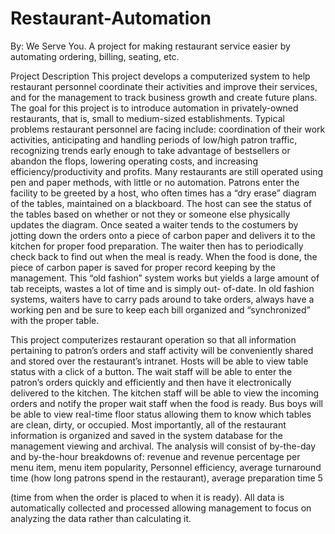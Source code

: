 # Restaurant-Automation
By: We Serve You. A project for making restaurant service easier by automating ordering, billing, seating, etc.

Project Description 
This  project  develops  a  computerized  system  to  help  restaurant  personnel  coordinate 
their  activities  and  improve  their  services,  and  for  the  management  to  track  business 
growth and create future plans.  The goal for this project is to introduce automation in 
privately-owned  restaurants,  that  is,  small  to  medium-sized  establishments.  Typical 
problems  restaurant  personnel are  facing include:  coordination  of  their  work  activities, 
anticipating  and  handling  periods  of  low/high  patron  traffic,  recognizing  trends  early 
enough to take advantage of bestsellers or abandon the flops, lowering operating costs, 
and  increasing  efficiency/productivity  and  profits.  Many  restaurants  are  still  operated 
using pen and paper methods, with little or no automation. Patrons enter the facility to 
be  greeted  by  a  host,  who  often  times has a “dry erase” diagram of the tables, 
maintained on a blackboard. The host can see the status of the tables based on whether 
or not they or someone else physically updates the diagram. Once seated a waiter tends 
to the costumers by jotting down the orders onto a piece of carbon paper and delivers it 
to  the  kitchen  for  proper  food  preparation.  The  waiter  then  has  to  periodically  check 
back  to  find  out  when  the  meal  is  ready.  When  the  food  is  done,  the  piece  of  carbon 
paper is saved for proper record keeping by the management. This “old fashion” system 
works but yields a large amount of  tab receipts, wastes a lot of time and is simply out-
of-date. In old fashion systems, waiters have to carry pads around to take orders, always 
have a working pen and be sure to keep each bill organized and “synchronized” with the 
proper table. 
 
This  project  computerizes  restaurant  operation  so  that  all  information  pertaining  to 
patron’s orders and staff activity will be conveniently shared and stored over the 
restaurant’s intranet. Hosts will be able to view table status with a click of a button. The 
wait staff will be able to enter the patron’s orders quickly and efficiently and then have 
it  electronically  delivered  to  the  kitchen.  The  kitchen  staff  will  be  able  to  view  the 
incoming  orders  and  notify  the  proper  wait  staff  when  the  food  is  ready.  Bus  boys  will 
be  able  to  view  real-time  floor  status  allowing  them  to  know  which  tables  are  clean, 
dirty,  or  occupied. Most  importantly,  all of  the restaurant information  is  organized and 
saved  in  the  system  database  for  the  management  viewing  and  archival.  The  analysis 
will consist of by-the-day and by-the-hour breakdowns of: revenue and revenue 
percentage per menu item, menu item popularity, Personnel efficiency, average 
turnaround time (how long patrons spend in the restaurant), average preparation time 
5 
 
(time  from  when  the  order  is  placed  to  when  it  is  ready).  All  data  is  automatically 
collected  and  processed  allowing  management  to  focus  on  analyzing  the  data  rather 
than calculating it. 
 
